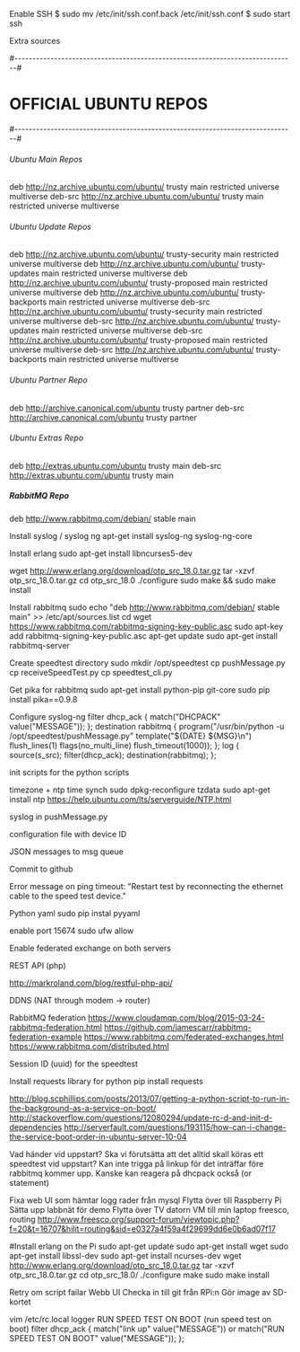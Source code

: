 Enable SSH
$ sudo mv /etc/init/ssh.conf.back /etc/init/ssh.conf
$ sudo start ssh


Extra sources

#------------------------------------------------------------------------------#
#                            OFFICIAL UBUNTU REPOS                             #
#------------------------------------------------------------------------------#


###### Ubuntu Main Repos
deb http://nz.archive.ubuntu.com/ubuntu/ trusty main restricted universe multiverse 
deb-src http://nz.archive.ubuntu.com/ubuntu/ trusty main restricted universe multiverse 

###### Ubuntu Update Repos
deb http://nz.archive.ubuntu.com/ubuntu/ trusty-security main restricted universe multiverse 
deb http://nz.archive.ubuntu.com/ubuntu/ trusty-updates main restricted universe multiverse 
deb http://nz.archive.ubuntu.com/ubuntu/ trusty-proposed main restricted universe multiverse 
deb http://nz.archive.ubuntu.com/ubuntu/ trusty-backports main restricted universe multiverse 
deb-src http://nz.archive.ubuntu.com/ubuntu/ trusty-security main restricted universe multiverse 
deb-src http://nz.archive.ubuntu.com/ubuntu/ trusty-updates main restricted universe multiverse 
deb-src http://nz.archive.ubuntu.com/ubuntu/ trusty-proposed main restricted universe multiverse 
deb-src http://nz.archive.ubuntu.com/ubuntu/ trusty-backports main restricted universe multiverse 

###### Ubuntu Partner Repo
deb http://archive.canonical.com/ubuntu trusty partner
deb-src http://archive.canonical.com/ubuntu trusty partner

###### Ubuntu Extras Repo
deb http://extras.ubuntu.com/ubuntu trusty main
deb-src http://extras.ubuntu.com/ubuntu trusty main

##### RabbitMQ Repo
deb http://www.rabbitmq.com/debian/ stable main

Install syslog / syslog ng
apt-get install syslog-ng syslog-ng-core

Install erlang
sudo apt-get install libncurses5-dev

wget http://www.erlang.org/download/otp_src_18.0.tar.gz
tar -xzvf otp_src_18.0.tar.gz
cd otp_src_18.0
./configure
sudo make && sudo make install

Install rabbitmq
sudo echo "deb http://www.rabbitmq.com/debian/ stable main" >> /etc/apt/sources.list
cd
wget https://www.rabbitmq.com/rabbitmq-signing-key-public.asc
sudo apt-key add rabbitmq-signing-key-public.asc
apt-get update
sudo apt-get install rabbitmq-server

Create speedtest directory
sudo mkdir /opt/speedtest
cp pushMessage.py
cp receiveSpeedTest.py
cp speedtest_cli.py

Get pika for rabbitmq
sudo apt-get install python-pip git-core
sudo pip install pika==0.9.8

Configure syslog-ng
filter dhcp_ack { match("DHCPACK" value("MESSAGE")); };
destination rabbitmq { program("/usr/bin/python -u /opt/speedtest/pushMessage.py" template("${DATE} ${MSG}\n") flush_lines(1) flags(no_multi_line) flush_timeout(1000)); };
log { source(s_src); filter(dhcp_ack); destination(rabbitmq); };

init scripts for the python scripts

timezone + ntp time synch
sudo dpkg-reconfigure tzdata
sudo apt-get install ntp
https://help.ubuntu.com/lts/serverguide/NTP.html

syslog in pushMessage.py

configuration file with device ID

JSON messages to msg queue

Commit to github

Error message on ping timeout: "Restart test by reconnecting the ethernet cable to the speed test device."

Python yaml
sudo pip instal pyyaml

enable port 15674 
sudo ufw allow

Enable federated exchange on both servers

REST API (php)

http://markroland.com/blog/restful-php-api/

DDNS (NAT through modem -> router)

RabbitMQ federation
https://www.cloudamqp.com/blog/2015-03-24-rabbitmq-federation.html
https://github.com/jamescarr/rabbitmq-federation-example
https://www.rabbitmq.com/federated-exchanges.html
https://www.rabbitmq.com/distributed.html

Session ID (uuid) for the speedtest

Install requests library for python
pip install requests

http://blog.scphillips.com/posts/2013/07/getting-a-python-script-to-run-in-the-background-as-a-service-on-boot/
http://stackoverflow.com/questions/12080294/update-rc-d-and-init-d-dependencies
http://serverfault.com/questions/193115/how-can-i-change-the-service-boot-order-in-ubuntu-server-10-04

Vad händer vid uppstart? Ska vi förutsätta att det alltid skall köras ett speedtest vid uppstart? Kan inte trigga på linkup för det inträffar före rabbitmq kommer upp. Kanske kan reagera på dhcpack också (or statement)

Fixa web UI som hämtar logg rader från mysql
Flytta över till Raspberry Pi
Sätta upp labbnät för demo
Flytta över TV datorn VM till min laptop
freesco, routing
http://www.freesco.org/support-forum/viewtopic.php?f=20&t=16707&hilit=routing&sid=e0327a4f59a4f29699dd6e0b6ad07f17

#Install erlang on the Pi
sudo apt-get update
sudo apt-get install wget
sudo apt-get install libssl-dev
sudo apt-get install ncurses-dev
wget http://www.erlang.org/download/otp_src_18.0.tar.gz
tar -xzvf otp_src_18.0.tar.gz
cd otp_src_18.0/
./configure
make
sudo make install

Retry om script failar
Webb UI
Checka in till git från RPi:n
Gör image av SD-kortet

vim /etc/rc.local logger RUN SPEED TEST ON BOOT (run speed test on boot)
filter dhcp_ack { match("link up" value("MESSAGE")) or match("RUN SPEED TEST ON BOOT" value("MESSAGE")); };

